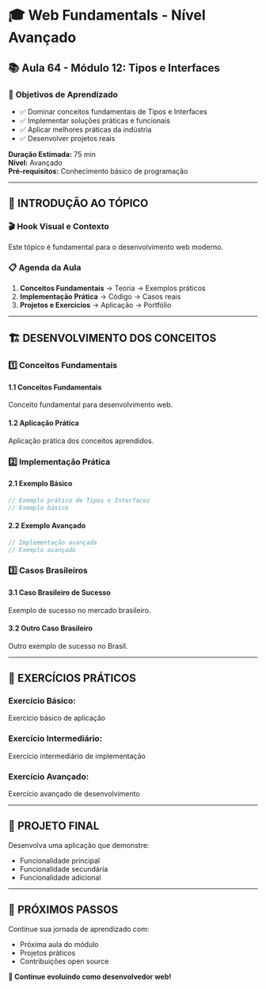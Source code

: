 # 🎓 **Web Fundamentals - Nível Avançado**
## 📚 **Aula 64 - Módulo 12: Tipos e Interfaces**

### 🎯 **Objetivos de Aprendizado**
- ✅ Dominar conceitos fundamentais de Tipos e Interfaces
- ✅ Implementar soluções práticas e funcionais
- ✅ Aplicar melhores práticas da indústria
- ✅ Desenvolver projetos reais

**Duração Estimada:** 75 min  
**Nível:** Avançado  
**Pré-requisitos:** Conhecimento básico de programação

---

## 🌟 **INTRODUÇÃO AO TÓPICO**

### 🎬 **Hook Visual e Contexto**
Este tópico é fundamental para o desenvolvimento web moderno.

### 📋 **Agenda da Aula**
1. **Conceitos Fundamentais** → Teoria → Exemplos práticos
2. **Implementação Prática** → Código → Casos reais
3. **Projetos e Exercícios** → Aplicação → Portfólio

---

## 🏗️ **DESENVOLVIMENTO DOS CONCEITOS**

### 1️⃣ **Conceitos Fundamentais**
#### **1.1 Conceitos Fundamentais**
Conceito fundamental para desenvolvimento web.

#### **1.2 Aplicação Prática**
Aplicação prática dos conceitos aprendidos.

### 2️⃣ **Implementação Prática**
#### **2.1 Exemplo Básico**
```javascript
// Exemplo prático de Tipos e Interfaces
// Exemplo básico
```

#### **2.2 Exemplo Avançado**
```javascript
// Implementação avançada
// Exemplo avançado
```

### 3️⃣ **Casos Brasileiros**
#### **3.1 Caso Brasileiro de Sucesso**
Exemplo de sucesso no mercado brasileiro.

#### **3.2 Outro Caso Brasileiro**
Outro exemplo de sucesso no Brasil.

---

## 🎯 **EXERCÍCIOS PRÁTICOS**

### **Exercício Básico:**
Exercício básico de aplicação

### **Exercício Intermediário:**
Exercício intermediário de implementação

### **Exercício Avançado:**
Exercício avançado de desenvolvimento

---

## 📝 **PROJETO FINAL**

Desenvolva uma aplicação que demonstre:
- Funcionalidade principal
- Funcionalidade secundária
- Funcionalidade adicional

---

## 🚀 **PRÓXIMOS PASSOS**

Continue sua jornada de aprendizado com:
- Próxima aula do módulo
- Projetos práticos
- Contribuições open source

**🎉 Continue evoluindo como desenvolvedor web!**
